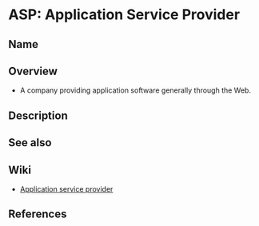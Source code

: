 # ASP: Application Service Provider

## Name

## Overview
- A company providing application software generally through the Web.

## Description

## See also

## Wiki
- [Application service provider](https://en.wikipedia.org/wiki/Application_service_provider)

## References
